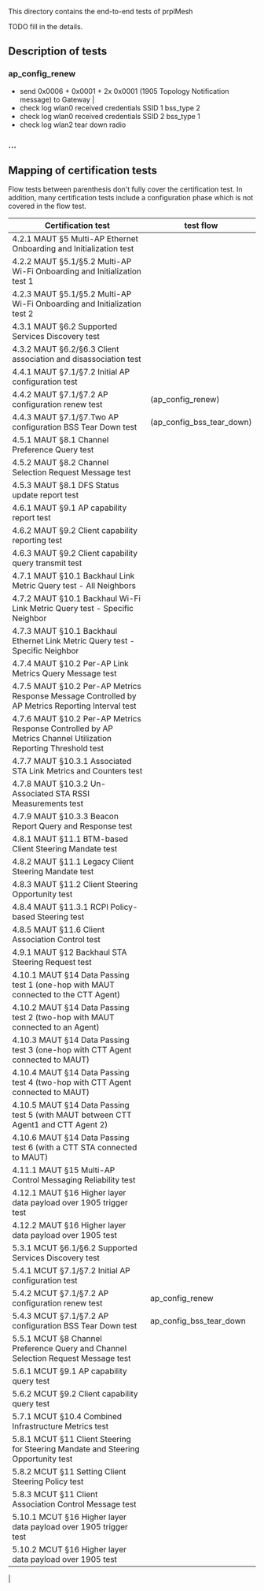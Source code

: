 This directory contains the end-to-end tests of prplMesh

TODO fill in the details.

## Description of tests

### ap_config_renew

- send 0x0006 + 0x0001 + 2x 0x0001 (1905 Topology Notification message) to Gateway                    |
- check log wlan0 received credentials SSID 1 bss_type 2
- check log wlan0 received credentials SSID 2 bss_type 1
- check log wlan2 tear down radio

### ...

## Mapping of certification tests

Flow tests between parenthesis don't fully cover the certification test.
In addition, many certification tests include a configuration phase which is not covered in the flow test.

| Certification test | test flow |
| ------------------ | --------- |
| 4.2.1 MAUT §5 Multi-AP Ethernet Onboarding and Initialization test |
| 4.2.2 MAUT §5.1/§5.2 Multi-AP Wi-Fi Onboarding and Initialization test 1 |
| 4.2.3 MAUT §5.1/§5.2 Multi-AP Wi-Fi Onboarding and Initialization test 2 |
| 4.3.1 MAUT §6.2 Supported Services Discovery test |
| 4.3.2 MAUT §6.2/§6.3 Client association and disassociation test |
| 4.4.1 MAUT §7.1/§7.2 Initial AP configuration test |
| 4.4.2 MAUT §7.1/§7.2 AP configuration renew test | (ap_config_renew)
| 4.4.3 MAUT §7.1/§7.Two AP configuration BSS Tear Down test | (ap_config_bss_tear_down)
| 4.5.1 MAUT §8.1 Channel Preference Query test |
| 4.5.2 MAUT §8.2 Channel Selection Request Message test |
| 4.5.3 MAUT §8.1 DFS Status update report test |
| 4.6.1 MAUT §9.1 AP capability report test |
| 4.6.2 MAUT §9.2 Client capability reporting test |
| 4.6.3 MAUT §9.2 Client capability query transmit test |
| 4.7.1 MAUT §10.1 Backhaul Link Metric Query test - All Neighbors |
| 4.7.2 MAUT §10.1 Backhaul Wi-Fi Link Metric Query test - Specific Neighbor |
| 4.7.3 MAUT §10.1 Backhaul Ethernet Link Metric Query test - Specific Neighbor |
| 4.7.4 MAUT §10.2 Per-AP Link Metrics Query Message test |
| 4.7.5 MAUT §10.2 Per-AP Metrics Response Message Controlled by AP Metrics Reporting Interval test |
| 4.7.6 MAUT §10.2 Per-AP Metrics Response Controlled by AP Metrics Channel Utilization Reporting Threshold test |
| 4.7.7 MAUT §10.3.1 Associated STA Link Metrics and Counters test |
| 4.7.8 MAUT §10.3.2 Un-Associated STA RSSI Measurements test |
| 4.7.9 MAUT §10.3.3 Beacon Report Query and Response test |
| 4.8.1 MAUT §11.1 BTM-based Client Steering Mandate test |
| 4.8.2 MAUT §11.1 Legacy Client Steering Mandate test |
| 4.8.3 MAUT §11.2 Client Steering Opportunity test |
| 4.8.4 MAUT §11.3.1 RCPI Policy-based Steering test |
| 4.8.5 MAUT §11.6 Client Association Control test |
| 4.9.1 MAUT §12 Backhaul STA Steering Request test |
| 4.10.1 MAUT §14 Data Passing test 1 (one-hop with MAUT connected to the CTT Agent) |
| 4.10.2 MAUT §14 Data Passing test 2 (two-hop with MAUT connected to an Agent) |
| 4.10.3 MAUT §14 Data Passing test 3 (one-hop with CTT Agent connected to MAUT) |
| 4.10.4 MAUT §14 Data Passing test 4 (two-hop with CTT Agent connected to MAUT) |
| 4.10.5 MAUT §14 Data Passing test 5 (with MAUT between CTT Agent1 and CTT Agent 2) |
| 4.10.6 MAUT §14 Data Passing test 6 (with a CTT STA connected to MAUT) |
| 4.11.1 MAUT §15 Multi-AP Control Messaging Reliability test |
| 4.12.1 MAUT §16 Higher layer data payload over 1905 trigger test |
| 4.12.2 MAUT §16 Higher layer data payload over 1905 test |
| 5.3.1 MCUT §6.1/§6.2 Supported Services Discovery test |
| 5.4.1 MCUT §7.1/§7.2 Initial AP configuration test |
| 5.4.2 MCUT §7.1/§7.2 AP configuration renew test | ap_config_renew
| 5.4.3 MCUT §7.1/§7.2 AP configuration BSS Tear Down test | ap_config_bss_tear_down
| 5.5.1 MCUT §8 Channel Preference Query and Channel Selection Request Message test |
| 5.6.1 MCUT §9.1 AP capability query test |
| 5.6.2 MCUT §9.2 Client capability query test |
| 5.7.1 MCUT §10.4 Combined Infrastructure Metrics test |
| 5.8.1 MCUT §11 Client Steering for Steering Mandate and Steering Opportunity test |
| 5.8.2 MCUT §11 Setting Client Steering Policy test |
| 5.8.3 MCUT §11 Client Association Control Message test |
| 5.10.1 MCUT §16 Higher layer data payload over 1905 trigger test |
| 5.10.2 MCUT §16 Higher layer data payload over 1905 test |
|
